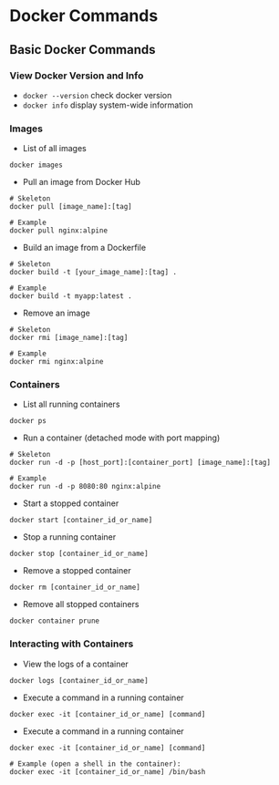 # Docker Commands
  
## Basic Docker Commands

### View Docker Version and Info

- `docker --version` check docker version
- `docker info` display system-wide information

### Images
- List of all images
```
docker images
```
- Pull an image from Docker Hub
```
# Skeleton
docker pull [image_name]:[tag]

# Example
docker pull nginx:alpine
```
- Build an image from a Dockerfile
```
# Skeleton
docker build -t [your_image_name]:[tag] .

# Example
docker build -t myapp:latest .
```
- Remove an image
```
# Skeleton
docker rmi [image_name]:[tag]

# Example
docker rmi nginx:alpine
```

### Containers

- List all running containers
```
docker ps
```
- Run a container (detached mode with port mapping)
```
# Skeleton
docker run -d -p [host_port]:[container_port] [image_name]:[tag]

# Example
docker run -d -p 8080:80 nginx:alpine
```
- Start a stopped container
```
docker start [container_id_or_name]
```
- Stop a running container
```
docker stop [container_id_or_name]
```
- Remove a stopped container
```
docker rm [container_id_or_name]
```
- Remove all stopped containers
```
docker container prune
```

### Interacting with Containers

- View the logs of a container
```
docker logs [container_id_or_name]
```
- Execute a command in a running container
```
docker exec -it [container_id_or_name] [command]
```
- Execute a command in a running container
```
docker exec -it [container_id_or_name] [command]

# Example (open a shell in the container):
docker exec -it [container_id_or_name] /bin/bash
```